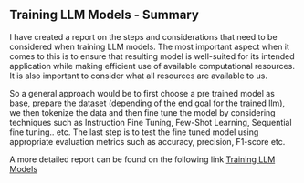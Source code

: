 ## Training LLM Models - Summary

I have created a report on the steps and considerations that need to be considered when training LLM models. The most important aspect when it comes to this is to ensure that resulting model is well-suited for its intended application while making efficient use of available computational resources. It is also important to consider what all resources are available to us.

So a general approach would be to first choose a pre trained model as base, prepare the dataset (depending of the end goal for the trained llm), we then tokenize the data and then fine tune the model by considering techniques such as Instruction Fine Tuning, Few-Shot Learning, Sequential fine tuning.. etc. The last step is to test the fine tuned model using appropriate evaluation metrics such as accuracy, precision, F1-score etc.

A more detailed report can be found on the following link [Training LLM Models](https://www.perplexity.ai/page/how-to-train-llm-models-vyahIJjPSrS38uNgoJja.Q)
